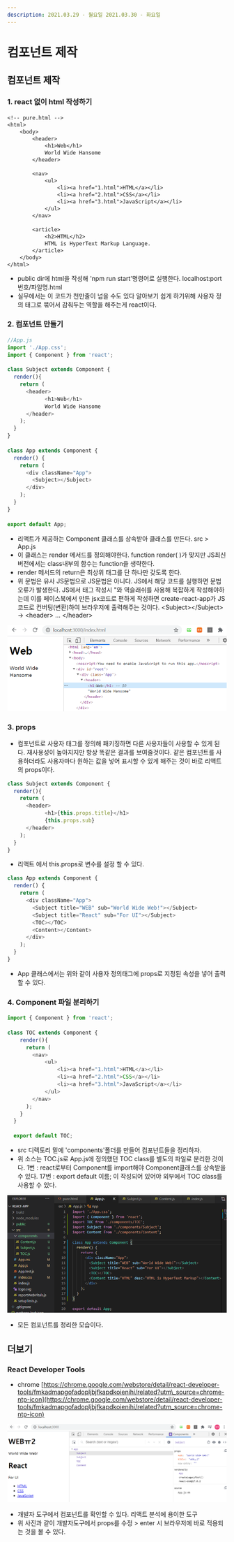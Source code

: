 ```yaml
---
description: 2021.03.29 - 월요일 2021.03.30 - 화요일
---
```


# 컴포넌트 제작

## 컴포넌트 제작

### 1. react 없이 html 작성하기

```markup
<!-- pure.html -->
<html>
    <body>
        <header>
            <h1>Web</h1>
            World Wide Hansome
        </header>
        
        <nav>
            <ul>
                <li><a href="1.html">HTML</a></li>
                <li><a href="2.html">CSS</a></li>
                <li><a href="3.html">JavaScript</a></li>
            </ul>
        </nav>

        <article>
            <h2>HTML</h2>
            HTML is HyperText Markup Language.
        </article>
    </body>
</html>
```

* public dir에 html을 작성해 'npm run start'명령어로 실행한다. localhost:port번호/파일명.html
* 실무에서는 이 코드가 천만줄이 넘을 수도 있다 알아보기 쉽게 하기위해 사용자 정의 태그로 묶어서 감춰두는 역할을 해주는게 react이다.

### 2. 컴포넌트 만들기

```javascript
//App.js
import './App.css';
import { Component } from 'react';

class Subject extends Component {
  render(){
    return (
      <header>
            <h1>Web</h1>
            World Wide Hansome
      </header>
    );
  }
}

class App extends Component {
  render() {
    return (
      <div className="App">
        <Subject></Subject>
      </div>
    );
  }
}

export default App;
```

* 리액트가 제공하는 Component 클래스를 상속받아 클래스를 만든다. src &gt; App.js
* 이 클래스는 render 메서드를 정의해야한다. function render\( \)가 맞지만 JS최신 버전에서는 class내부의 함수는 function을 생략한다.
* render 메서드의 return은 최상위 태그를 단 하나만 갖도록 한다.
* 위 문법은 유사  JS문법으로 JS문법은 아니다. JS에서 해당 코드를 실행하면 문법오류가 발생한다. JS에서 태그 작성시 "와 역슬래쉬를 사용해 복잡하게 작성해야하는데 이를 페이스북에서 만든 jsx코드로 편하게 작성하면 create-react-app가 JS코드로 컨버팅\(변환\)하여 브라우저에 출력해주는 것이다. &lt;Subject&gt;&lt;/Subject&gt; -&gt; &lt;header&gt; ... &lt;/header&gt;

![&#xACB0;&#xACFC;](../../.gitbook/assets/1%20%28137%29.png)

### 3. props

* 컴포넌트로 사용자 태그를 정의해 패키징하면 다른 사용자들이 사용할 수 있게 된다. 재사용성이 높아지지만 항상 똑같은 결과를 보여줄것이다. 같은 컴포넌트를 사용하더라도 사용자마다 원하는 값을 넣어 표시할 수 있게 해주는 것이 바로 리액트의 props이다.

```javascript
class Subject extends Component {
  render(){
    return (
      <header>
            <h1>{this.props.title}</h1>
            {this.props.sub}
      </header>
    );
  }
}
```

* 리액트 에서 this.props로 변수를 설정 할 수 있다.

```javascript
class App extends Component {
  render() {
    return (
      <div className="App">
        <Subject title="WEB" sub="World Wide Web!"></Subject>
        <Subject title="React" sub="For UI"></Subject>
        <TOC></TOC>
        <Content></Content>
      </div>
    );
  }
}
```

* App 클래스에서는 위와 같이 사용자 정의태그에 props로 지정된 속성을 넣어 출력할 수 있다.

### 4. Component 파일 분리하기

```javascript
import { Component } from 'react';

class TOC extends Component {
    render(){
      return (
        <nav>
            <ul>
                <li><a href="1.html">HTML</a></li>
                <li><a href="2.html">CSS</a></li>
                <li><a href="3.html">JavaScript</a></li>
            </ul>
        </nav>
      );
    }
  }

  export default TOC;
```

* src 디렉토리 밑에 'components'폴더를 만들어 컴포넌트들을 정리하자.
* 위 소스는 TOC.js로 App.js에 정의했던 TOC class를 별도의 파일로 분리한 것이다. 1번 : react로부터 Component를 import해야 Component클래스를 상속받을 수 있다. 17번 : export default 이름; 이 작성되어 있어야 외부에서 TOC class를 사용할 수 있다.

![](../../.gitbook/assets/2%20%28111%29.png)

* 모든 컴포넌트를 정리한 모습이다.

## 더보기

### React Developer Tools

* chrome [https://chrome.google.com/webstore/detail/react-developer-tools/fmkadmapgofadopljbjfkapdkoienihi/related?utm\_source=chrome-ntp-icon](https://chrome.google.com/webstore/detail/react-developer-tools/fmkadmapgofadopljbjfkapdkoienihi/related?utm_source=chrome-ntp-icon)

![](../../.gitbook/assets/1%20%28139%29.png)

* 개발자 도구에서 컴포넌트를 확인할 수 있다. 리액트 분석에 용이한 도구
* 위 사진과 같이 개발자도구에서 props를 수정 &gt; enter 시 브라우저에 바로 적용되는 것을 볼 수 있다.

